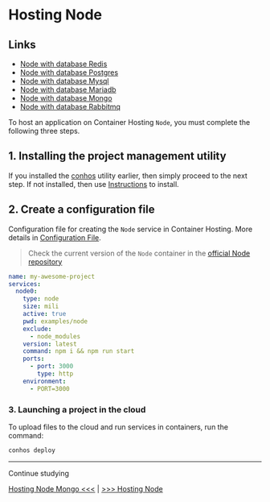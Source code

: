 # Hosting Node

## Links

- [Node with database Redis](./HostingNodeRedis.md)  
- [Node with database Postgres](./HostingNodePostgres.md)  
- [Node with database Mysql](./HostingNodeMysql.md)  
- [Node with database Mariadb](./HostingNodeMariadb.md)  
- [Node with database Mongo](./HostingNodeMongo.md)  
- [Node with database Rabbitmq](./HostingNodeRabbitmq.md)  


To host an application on Container Hosting `Node`, you must complete the following three steps.

## 1. Installing the project management utility

If you installed the [conhos](https://www.npmjs.com/package/conhos) utility earlier, then simply proceed to the next step. If not installed, then use [Instructions](./GettingStarted.md) to install.

## 2. Create a configuration file

Configuration file for creating the `Node` service in Container Hosting. More details in [Configuration File](./ConfigFile.md#example_configuration_file).

> Check the current version of the `Node` container in the [official Node repository](https://hub.docker.com/_/node/tags)

```yml
name: my-awesome-project
services:
  node0:
    type: node
    size: mili
    active: true
    pwd: examples/node
    exclude:
      - node_modules
    version: latest
    command: npm i && npm run start
    ports:
      - port: 3000
        type: http
    environment:
      - PORT=3000
```

### 3. Launching a project in the cloud

To upload files to the cloud and run services in containers, run the command:

```sh
conhos deploy
```

---

Continue studying

[Hosting Node Mongo <<<](./HostingNodeMongo.md) | [>>> Hosting Node ](./HostingNode.md)
